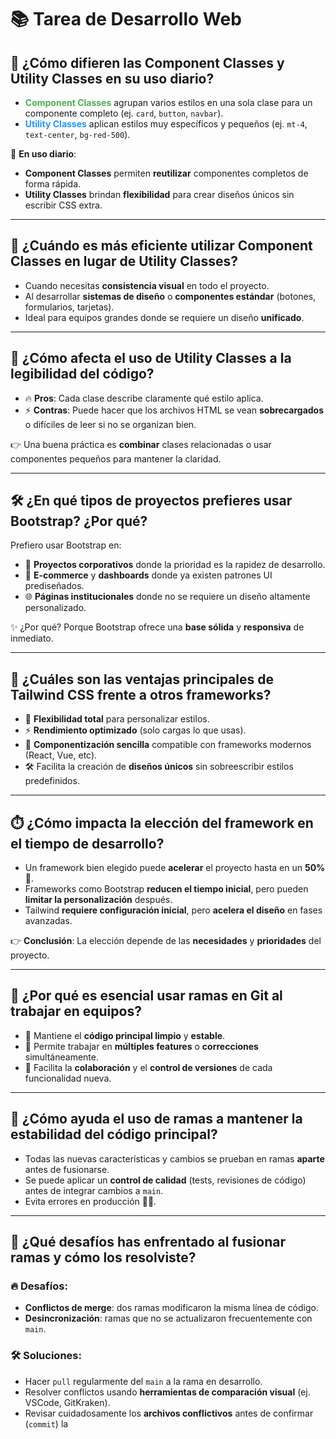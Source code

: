 # 📚 Tarea de Desarrollo Web

## 🎨 ¿Cómo difieren las **Component Classes** y **Utility Classes** en su uso diario?

- <span style="color:#4CAF50">**Component Classes**</span> agrupan varios estilos en una sola clase para un componente completo (ej. `card`, `button`, `navbar`).
- <span style="color:#2196F3">**Utility Classes**</span> aplican estilos muy específicos y pequeños (ej. `mt-4`, `text-center`, `bg-red-500`).

🔎 **En uso diario**:
- **Component Classes** permiten **reutilizar** componentes completos de forma rápida.
- **Utility Classes** brindan **flexibilidad** para crear diseños únicos sin escribir CSS extra.

---

## 🚀 ¿Cuándo es más eficiente utilizar **Component Classes** en lugar de **Utility Classes**?

- Cuando necesitas **consistencia visual** en todo el proyecto.
- Al desarrollar **sistemas de diseño** o **componentes estándar** (botones, formularios, tarjetas).
- Ideal para equipos grandes donde se requiere un diseño **unificado**.

---

## 👀 ¿Cómo afecta el uso de **Utility Classes** a la legibilidad del código?

- 🔥 **Pros**: Cada clase describe claramente qué estilo aplica.
- ⚡ **Contras**: Puede hacer que los archivos HTML se vean **sobrecargados** o difíciles de leer si no se organizan bien.
  
👉 Una buena práctica es **combinar** clases relacionadas o usar componentes pequeños para mantener la claridad.

---

## 🛠️ ¿En qué tipos de proyectos prefieres usar **Bootstrap**? ¿Por qué?

Prefiero usar Bootstrap en:
- 🏢 **Proyectos corporativos** donde la prioridad es la rapidez de desarrollo.
- 🛒 **E-commerce** y **dashboards** donde ya existen patrones UI prediseñados.
- 🌐 **Páginas institucionales** donde no se requiere un diseño altamente personalizado.

✨ ¿Por qué? Porque Bootstrap ofrece una **base sólida** y **responsiva** de inmediato.

---

## 🌟 ¿Cuáles son las ventajas principales de **Tailwind CSS** frente a otros frameworks?

- 🎯 **Flexibilidad total** para personalizar estilos.
- ⚡ **Rendimiento optimizado** (solo cargas lo que usas).
- 🧩 **Componentización sencilla** compatible con frameworks modernos (React, Vue, etc).
- 🛠️ Facilita la creación de **diseños únicos** sin sobreescribir estilos predefinidos.

---

## ⏱️ ¿Cómo impacta la elección del framework en el tiempo de desarrollo?

- Un framework bien elegido puede **acelerar** el proyecto hasta en un **50%** 🚀.
- Frameworks como Bootstrap **reducen el tiempo inicial**, pero pueden **limitar la personalización** después.
- Tailwind **requiere configuración inicial**, pero **acelera el diseño** en fases avanzadas.

👉 **Conclusión**: La elección depende de las **necesidades** y **prioridades** del proyecto.

---

## 🌳 ¿Por qué es esencial usar ramas en **Git** al trabajar en equipos?

- 🧹 Mantiene el **código principal limpio** y **estable**.
- 🎯 Permite trabajar en **múltiples features** o **correcciones** simultáneamente.
- 👥 Facilita la **colaboración** y el **control de versiones** de cada funcionalidad nueva.

---

## 🧩 ¿Cómo ayuda el uso de ramas a mantener la estabilidad del código principal?

- Todas las nuevas características y cambios se prueban en ramas **aparte** antes de fusionarse.
- Se puede aplicar un **control de calidad** (tests, revisiones de código) antes de integrar cambios a `main`.
- Evita errores en producción 🚫🐛.

---

## 🧠 ¿Qué desafíos has enfrentado al fusionar ramas y cómo los resolviste?

### 🔥 Desafíos:
- **Conflictos de merge**: dos ramas modificaron la misma línea de código.
- **Desincronización**: ramas que no se actualizaron frecuentemente con `main`.

### 🛠️ Soluciones:
- Hacer `pull` regularmente del `main` a la rama en desarrollo.
- Resolver conflictos usando **herramientas de comparación visual** (ej. VSCode, GitKraken).
- Revisar cuidadosamente los **archivos conflictivos** antes de confirmar (`commit`) la
